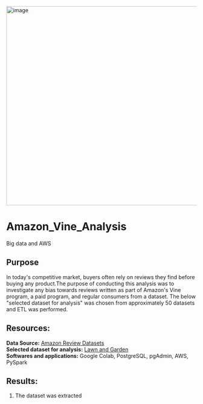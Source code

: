 <img width="526" alt="image" src="https://user-images.githubusercontent.com/94858846/164155629-da52ece0-d289-4249-9201-6f80a05ed306.png">


# Amazon_Vine_Analysis
Big data and AWS

## Purpose

In today's competitive market, buyers often rely on reviews they find before buying any product.The purpose of conducting this analysis was to investigate any bias towards reviews written as part of Amazon's Vine program, a paid program, and regular consumers from a dataset. The below "selected dataset for analysis" was chosen from approximately 50 datasets and ETL was performed. 


## Resources:
**Data Source:** [Amazon Review Datasets](https://s3.amazonaws.com/amazon-reviews-pds/tsv/index.txt) </br>
**Selected dataset for analysis:** [Lawn and Garden](https://s3.amazonaws.com/amazon-reviews-pds/tsv/amazon_reviews_us_Lawn_and_Garden_v1_00.tsv.gz) </br>
**Softwares and applications:** Google Colab, PostgreSQL, pgAdmin, AWS, PySpark

## Results:
1. The dataset was extracted 


